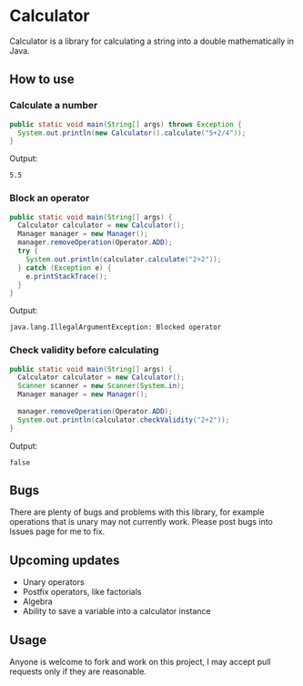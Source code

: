 # Calculator
Calculator is a library for calculating a string into a double mathematically in Java.

## How to use
### Calculate a number
```java
public static void main(String[] args) throws Exception {
  System.out.println(new Calculator().calculate("5+2/4"));
}
```
Output:
```
5.5
```

### Block an operator
```java
public static void main(String[] args) {
  Calculator calculator = new Calculator();
  Manager manager = new Manager();
  manager.removeOperation(Operator.ADD);
  try {
    System.out.println(calculator.calculate("2+2"));
  } catch (Exception e) {
    e.printStackTrace();
  }
}
```
Output:
```
java.lang.IllegalArgumentException: Blocked operator
```

### Check validity before calculating
```java
public static void main(String[] args) {
  Calculator calculator = new Calculator();
  Scanner scanner = new Scanner(System.in);
  Manager manager = new Manager();
  
  manager.removeOperation(Operator.ADD);   
  System.out.println(calculator.checkValidity("2+2"));
}
```
Output:
```
false
```

## Bugs
There are plenty of bugs and problems with this library, for example operations that is unary may not currently work.
Please post bugs into Issues page for me to fix.

## Upcoming updates
- Unary operators
- Postfix operators, like factorials
- Algebra
- Ability to save a variable into a calculator instance

## Usage
Anyone is welcome to fork and work on this project, I may accept pull requests only if they are reasonable.

